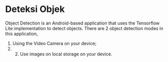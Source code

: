 # Deteksi Objek
Object Detection is an Android-based application that uses the Tensorflow Lite implementation to detect objects. There are 2 object detection modes in this application, 
  1. Using the Video Camera on your device;
  2. 2. Use images on local storage on your device.

